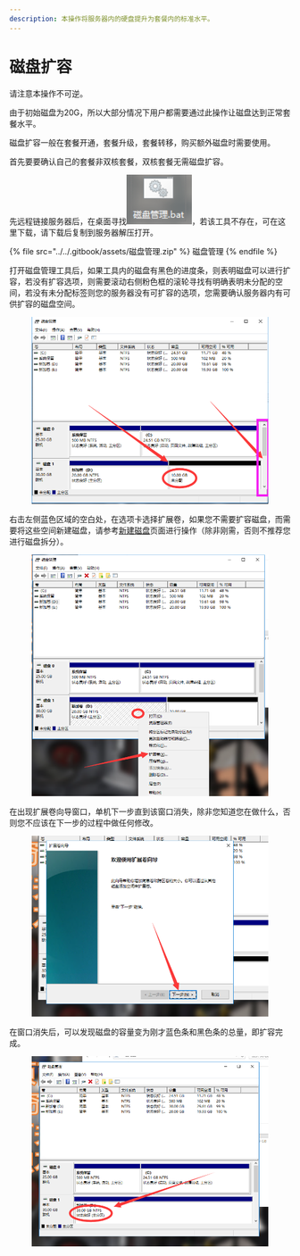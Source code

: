 ```yaml
---
description: 本操作将服务器内的硬盘提升为套餐内的标准水平。
---
```


# 磁盘扩容

请注意本操作不可逆。

由于初始磁盘为20G，所以大部分情况下用户都需要通过此操作让磁盘达到正常套餐水平。

磁盘扩容一般在套餐开通，套餐升级，套餐转移，购买额外磁盘时需要使用。

首先要要确认自己的套餐非双核套餐，双核套餐无需磁盘扩容。

先远程链接服务器后，在桌面寻找![](<../../.gitbook/assets/image (15).png>)，若该工具不存在，可在这里下载，请下载后复制到服务器解压打开。

{% file src="../../.gitbook/assets/磁盘管理.zip" %}
磁盘管理
{% endfile %}

打开磁盘管理工具后，如果工具内的磁盘有黑色的进度条，则表明磁盘可以进行扩容，若没有扩容选项，则需要滚动右侧粉色框的滚轮寻找有明确表明未分配的空间，若没有未分配标签则您的服务器没有可扩容的选项，您需要确认服务器内有可供扩容的磁盘空间。

<figure><img src="../../.gitbook/assets/image (28).png" alt=""><figcaption></figcaption></figure>

右击左侧蓝色区域的空白处，在选项卡选择扩展卷，如果您不需要扩容磁盘，而需要将这些空间新建磁盘，请参考[新建磁盘](xin-zeng-ci-pan.md)页面进行操作（除非刚需，否则不推荐您进行磁盘拆分）。

<figure><img src="../../.gitbook/assets/image (29).png" alt=""><figcaption></figcaption></figure>

在出现扩展卷向导窗口，单机下一步直到该窗口消失，除非您知道您在做什么，否则您不应该在下一步的过程中做任何修改。

<figure><img src="../../.gitbook/assets/image (30).png" alt=""><figcaption></figcaption></figure>

在窗口消失后，可以发现磁盘的容量变为刚才蓝色条和黑色条的总量，即扩容完成。

<figure><img src="../../.gitbook/assets/image (31).png" alt=""><figcaption></figcaption></figure>
